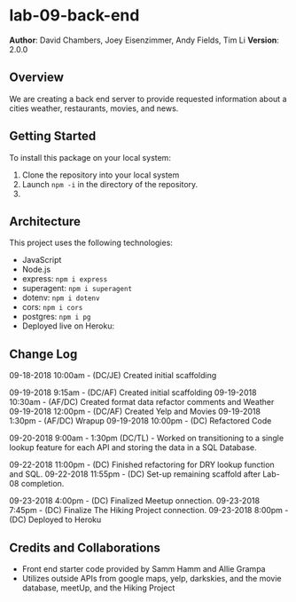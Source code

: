 # lab-09-back-end

**Author**: David Chambers, Joey Eisenzimmer, Andy Fields, Tim Li
**Version**: 2.0.0

## Overview
We are creating a back end server to provide requested information about a cities weather, restaurants, movies, and news.

## Getting Started
To install this package on your local system:
1. Clone the repository into your local system
2. Launch ```npm -i``` in the directory of the repository.
3. 

## Architecture
This project uses the following technologies:
* JavaScript
* Node.js
* express: ```npm i express```
* superagent: ```npm i superagent```
* dotenv: ```npm i dotenv```
* cors: ```npm i cors```
* postgres: ```npm i pg ```
* Deployed live on Heroku: 

## Change Log

09-18-2018 10:00am - (DC/JE) Created initial scaffolding

09-19-2018 9:15am - (DC/AF) Created initial scaffolding
09-19-2018 10:30am - (AF/DC) Created format data refactor comments and Weather
09-19-2018 12:00pm - (DC/AF) Created Yelp and Movies
09-19-2018 1:30pm - (AF/DC) Wrapup
09-19-2018 10:00pm - (DC) Refactored Code

09-20-2018 9:00am - 1:30pm (DC/TL) - Worked on transitioning to a single lookup feature for each API and storing the data in a SQL Database.

09-22-2018 11:00pm - (DC) Finished refactoring for DRY lookup function and SQL.
09-22-2018 11:55pm - (DC) Set-up remaining scaffold after Lab-08 completion.

09-23-2018 4:00pm - (DC) Finalized Meetup onnection.
09-23-2018 7:45pm - (DC) Finalize The Hiking Project connection.
09-23-2018 8:00pm - (DC) Deployed to Heroku

## Credits and Collaborations
* Front end starter code provided by Samm Hamm and Allie Grampa
* Utilizes outside APIs from google maps, yelp, darkskies, and the movie database, meetUp, and the Hiking Project